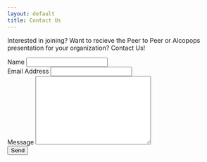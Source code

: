 ```yaml
---
layout: default
title: Contact Us
---
```


<div id="contact">
    <p class="intro">Interested in joining? Want to recieve the Peer to Peer or Alcopops presentation for your organization? Contact Us!</p>
  </div>
  <form action="http://formspree.io/marisafitzgerald@hotmail.com" method="POST">
    <label for="name">Name</label>    
    <input type="text" id="name" name="name" class="full-width"><br>
    <label for="email">Email Address</label>
    <input type="email" id="email" name="_replyto" class="full-width"><br>
    <label for="message">Message</label>
    <textarea name="message" id="message" cols="30" rows="10" class="full-width"></textarea><br>
    <input type="submit" value="Send" class="button">
  </form>
</div>
